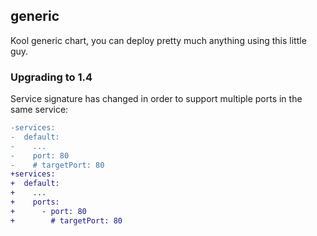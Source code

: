 ## generic

Kool generic chart, you can deploy pretty much anything using this little guy.


### Upgrading to 1.4

Service signature has changed in order to support multiple ports in the same service:

```diff
-services:
-  default:
-    ...
-    port: 80
-    # targetPort: 80
+services:
+  default:
+    ...
+    ports:
+      - port: 80
+        # targetPort: 80
```
